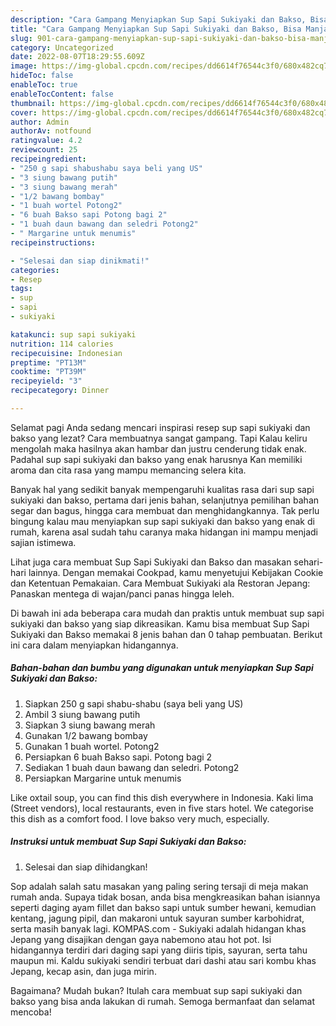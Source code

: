 ```yaml
---
description: "Cara Gampang Menyiapkan Sup Sapi Sukiyaki dan Bakso, Bisa Manjain Lidah"
title: "Cara Gampang Menyiapkan Sup Sapi Sukiyaki dan Bakso, Bisa Manjain Lidah"
slug: 901-cara-gampang-menyiapkan-sup-sapi-sukiyaki-dan-bakso-bisa-manjain-lidah
category: Uncategorized
date: 2022-08-07T18:29:55.609Z
image: https://img-global.cpcdn.com/recipes/dd6614f76544c3f0/680x482cq70/sup-sapi-sukiyaki-dan-bakso-foto-resep-utama.jpg
hideToc: false
enableToc: true
enableTocContent: false
thumbnail: https://img-global.cpcdn.com/recipes/dd6614f76544c3f0/680x482cq70/sup-sapi-sukiyaki-dan-bakso-foto-resep-utama.jpg
cover: https://img-global.cpcdn.com/recipes/dd6614f76544c3f0/680x482cq70/sup-sapi-sukiyaki-dan-bakso-foto-resep-utama.jpg
author: Admin
authorAv: notfound
ratingvalue: 4.2
reviewcount: 25
recipeingredient:
- "250 g sapi shabushabu saya beli yang US"
- "3 siung bawang putih"
- "3 siung bawang merah"
- "1/2 bawang bombay"
- "1 buah wortel Potong2"
- "6 buah Bakso sapi Potong bagi 2"
- "1 buah daun bawang dan seledri Potong2"
- " Margarine untuk menumis"
recipeinstructions:

- "Selesai dan siap dinikmati!"
categories:
- Resep
tags:
- sup
- sapi
- sukiyaki

katakunci: sup sapi sukiyaki 
nutrition: 114 calories
recipecuisine: Indonesian
preptime: "PT13M"
cooktime: "PT39M"
recipeyield: "3"
recipecategory: Dinner

---
```



Selamat pagi Anda sedang mencari inspirasi resep sup sapi sukiyaki dan bakso yang lezat? Cara membuatnya sangat gampang. Tapi Kalau keliru mengolah maka hasilnya akan hambar dan justru cenderung tidak enak. Padahal sup sapi sukiyaki dan bakso yang enak harusnya Kan memiliki aroma dan cita rasa yang mampu memancing selera kita.


Banyak hal yang sedikit banyak mempengaruhi kualitas rasa dari sup sapi sukiyaki dan bakso, pertama dari jenis bahan, selanjutnya pemilihan bahan segar dan bagus, hingga cara membuat dan menghidangkannya. Tak perlu bingung kalau mau menyiapkan sup sapi sukiyaki dan bakso yang enak di rumah, karena asal sudah tahu caranya maka hidangan ini mampu menjadi sajian istimewa.

Lihat juga cara membuat Sup Sapi Sukiyaki dan Bakso dan masakan sehari-hari lainnya. Dengan memakai Cookpad, kamu menyetujui Kebijakan Cookie dan Ketentuan Pemakaian. Cara Membuat Sukiyaki ala Restoran Jepang: Panaskan mentega di wajan/panci panas hingga leleh.


Di bawah ini ada beberapa cara mudah dan praktis untuk membuat sup sapi sukiyaki dan bakso yang siap dikreasikan. Kamu bisa membuat Sup Sapi Sukiyaki dan Bakso memakai 8 jenis bahan dan 0 tahap pembuatan. Berikut ini cara dalam menyiapkan hidangannya.

<!--inarticleads1-->

##### Bahan-bahan dan bumbu yang digunakan untuk menyiapkan Sup Sapi Sukiyaki dan Bakso:

1. Siapkan 250 g sapi shabu-shabu (saya beli yang US)
1. Ambil 3 siung bawang putih
1. Siapkan 3 siung bawang merah
1. Gunakan 1/2 bawang bombay
1. Gunakan 1 buah wortel. Potong2
1. Persiapkan 6 buah Bakso sapi. Potong bagi 2
1. Sediakan 1 buah daun bawang dan seledri. Potong2
1. Persiapkan  Margarine untuk menumis


Like oxtail soup, you can find this dish everywhere in Indonesia. Kaki lima (Street vendors), local restaurants, even in five stars hotel. We categorise this dish as a comfort food. I love bakso very much, especially. 

<!--inarticleads2-->

##### Instruksi untuk membuat Sup Sapi Sukiyaki dan Bakso:


1. Selesai dan siap dihidangkan!

Sop adalah salah satu masakan yang paling sering tersaji di meja makan rumah anda. Supaya tidak bosan, anda bisa mengkreasikan bahan isiannya seperti daging ayam fillet dan bakso sapi untuk sumber hewani, kemudian kentang, jagung pipil, dan makaroni untuk sayuran sumber karbohidrat, serta masih banyak lagi. KOMPAS.com - Sukiyaki adalah hidangan khas Jepang yang disajikan dengan gaya nabemono atau hot pot. Isi hidangannya terdiri dari daging sapi yang diiris tipis, sayuran, serta tahu maupun mi. Kaldu sukiyaki sendiri terbuat dari dashi atau sari kombu khas Jepang, kecap asin, dan juga mirin. 

Bagaimana? Mudah bukan? Itulah cara membuat sup sapi sukiyaki dan bakso yang bisa anda lakukan di rumah. Semoga bermanfaat dan selamat mencoba!

